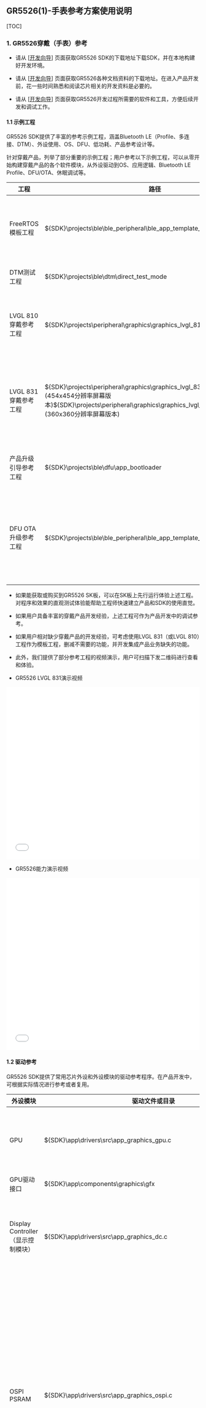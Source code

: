

## GR5526(1)-手表参考方案使用说明

[TOC]

### 1. GR5526穿戴（手表）参考

-   请从 [[开发向导](https://ble-start-guide.readthedocs.io/latest/%E5%BC%80%E5%8F%91%E5%90%91%E5%AF%BC/index.html)] 页面获取GR5526 SDK的下载地址下载SDK，并在本地构建好开发环境。

-   请从 [[开发向导](https://ble-start-guide.readthedocs.io/latest/%E5%BC%80%E5%8F%91%E5%90%91%E5%AF%BC/index.html)] 页面获取GR5526各种文档资料的下载地址。在进入产品开发前，花一些时间熟悉和阅读芯片相关的开发资料是必要的。

-   请从 [[开发向导](https://ble-start-guide.readthedocs.io/latest/%E5%BC%80%E5%8F%91%E5%90%91%E5%AF%BC/index.html)] 页面获取GR5526开发过程所需要的软件和工具，方便后续开发和调试工作。

    

#### 1.1 示例工程

GR5526 SDK提供了丰富的参考示例工程，涵盖Bluetooth LE（Profile、多连接、DTM）、外设使用、OS、DFU、低功耗、产品参考设计等。

针对穿戴产品，列举了部分重要的示例工程；用户参考以下示例工程，可以从零开始构建穿戴产品的各个软件模块，从外设驱动到OS、应用逻辑、Bluetooth LE Profile、DFU/OTA、休眠调试等。

| 工程                 | 路径                                                         | 描述                                                         |
| -------------------- | ------------------------------------------------------------ | ------------------------------------------------------------ |
| FreeRTOS模板工程     | ${SDK}\projects\ble\ble_peripheral\ble_app_template_freertos | 移植的FreeRTOS基础工程，支持休眠低功耗，可以基于此工程理解休眠设计和从零构建应用工程 |
| DTM测试工程          | ${SDK}\projects\ble\dtm\direct_test_mode                     | 基于此工程进行Bluetooth LE的DTM测试                          |
| LVGL 810穿戴参考工程 | ${SDK}\projects\peripheral\graphics\graphics_lvgl_810_gpu_demo | 基于LVGL 810开发的穿戴参考，集成了常用的外设模块，构建了基础的UI/UX，可作为用户设计参考 |
| LVGL 831穿戴参考工程 | ${SDK}\projects\peripheral\graphics\graphics_lvgl_831_gpu_demo (454x454分辨率屏幕版本)${SDK}\projects\peripheral\graphics\graphics_lvgl_831_gpu_demo_360p (360x360分辨率屏幕版本) | 基于LVGL 831开发的穿戴参考，集成了常用的外设模块，集成了Bluetooth LE Profiles和DFU，构建了基础的UI/UX，可作为用户设计参 |
| 产品升级引导参考工程 | ${SDK}\projects\ble\dfu\app_bootloader                       | 提供的Bootloader引导固件可用于产品DFU升级引导程序            |
| DFU OTA 升级参考工程 | ${SDK}\projects\ble\ble_peripheral\ble_app_template_dfu      | 集成OTA功能，配合app_bootloader和OTA App（GRToolbox）使用，产品开发过程中，需要将本工程的OTA部分移植到产品工程中 |

-   如果能获取或购买到GR5526 SK板，可以在SK板上先行运行体验上述工程。对程序和效果的直观测试体验能帮助工程师快速建立产品和SDK的使用直觉。
-   如果用户具备丰富的穿戴产品开发经验，上述工程可作为产品开发中的调试参考。
-   如果用户相对缺少穿戴产品的开发经验，可考虑使用LVGL 831（或LVGL 810）工程作为模板工程，删减不需要的功能，并开发集成产品业务缺失的功能。
-   此外，我们提供了部分参考工程的视频演示，用户可扫描下发二维码进行查看和体验。



- GR5526 LVGL 831演示视频

<iframe src="//player.bilibili.com/player.html?aid=235649872&bvid=BV1Re411X7P6&cid=1325613599&p=1" scrolling="no" border="0" frameborder="no" framespacing="0" allowfullscreen="true" style="width:100%;min-height:450px;"> </iframe>

 

- GR5526能力演示视频

<iframe src="//player.bilibili.com/player.html?aid=963219849&bvid=BV1aH4y1B7Bb&cid=1325208178&p=1" scrolling="no" border="0" frameborder="no" framespacing="0" allowfullscreen="true" style="width:100%;min-height:450px;"> </iframe>

 

#### 1.2 驱动参考

GR5526 SDK提供了常用芯片外设和外设模块的驱动参考程序。在产品开发中，可根据实际情况进行参考或者复用。

| 外设模块                           | 驱动文件或目录                                               | 使用说明                                                     |
| ---------------------------------- | ------------------------------------------------------------ | ------------------------------------------------------------ |
| GPU                                | ${SDK}\app\drivers\src\app_graphics_gpu.c                    | 主要管理GPU模块的初始化、休眠、同步等，GPU的 接口，仅适用于GPU版本芯片 |
| GPU驱动接口                        | ${SDK}\app\components\graphics\gfx                           | GPU的驱动接口头文件放置                                      |
| Display Controller（显示控制模块） | ${SDK}\app\drivers\src\app_graphics_dc.c                     | DC模块可用于产生SPI、3-SPI、4-SPI及QSPI的屏幕控制时序，以及处理GPU专用的压缩格式，仅适用于GPU版本芯片 |
| OSPI PSRAM                         | ${SDK}\app\drivers\src\app_graphics_ospi.c                   | OSPI是接口类型Octal-SPI，PSRAM是通过OSPI DDR接口扩展的可读写RAM空间，速度比内部SRAM慢一些，但比外部的QSPI PSRAM快很多；尽可能用DMA、GPU Master大数据块方式访问 PSRAM，尽量避免使用CPU指针访问大空间的PSRAM，否则会降低访问性能；PSRAM地址空间和SRAM的一块别名地址空间连续 |
| PSRAM堆管理                        | ${SDK}\app\components\libraries\app_graphics_mem\app_graphics_mem.c | 将PSRAM空间视作一大块堆空间进行管理，由于SRAM/PSRAM的地址空间连续，Heap的起始地址在SRAM，初始化后首先申请2个FB空间 |
| QSPI-Flash                         | ${SDK}\app\components\drivers_ext\qspi_device提供了驱动参考  | 注意区分QSPI-Flash和XQSPI-Flash，后者是SiP在芯片内部用于代码执行的Flash，但其剩余空间也可以用来存储其他资源；软件中const定义的数据放置在XQSPI-Flash |
| QSPI-Flash MMAP访问                | 穿戴示例工程                                                 | 参考示例工程下提供了使用MMAP模式访问Flash的代码              |
| QSPI-PSRAM                         | ${SDK}\app\components\drivers_ext\qspi_device提供了驱动参考  | 此为通过外部QSPI接口扩展的PSRAM，速度相比OSPI PSRAM慢很多，如果是GPU版本芯片，可以忽略这个外设 |
| QSPI-Display                       | ${SDK}\app\components\drivers_ext\qspi_device提供了驱动参考  | SDK提供了多个屏幕的多种接口驱动设计参考，如基于QSPI硬件接口的SPI/QSPI时序驱动，以及基于DC硬件接口的SPI、3/4-SPI、QSPI时序驱动 |
| DC-Display                         | ${SDK}\components\drivers_ext\graphics_dc                    | SDK提供基于Display  Controller外设模块的屏幕驱动程序，涵盖XSJ和FLS等屏厂驱动 |
| Touch                              | 示例工程示例工程                                             | 参考示例工程下提供了Touch的一般驱动参考                      |



#### 1.3 LVGL GUI框架使用说明

-   在GR5526最新版本SDK中（v1.0.2），提供了两个LVGL版本的移植优化，并分别提供一个参考工程。
-   一般情况下，建议用户优先使用LVGL 8.3.1版本。从移植和官网支持角度看，新版本都会存在更少的Bug和更好的特性。

| 版本      | 主要优化点                                                   | 源码路径                          | 适用  SoC      |
| --------- | ------------------------------------------------------------ | --------------------------------- | -------------- |
| LVGL 8.10 | 1.集成提供GPU驱动库 <br />2.完成LVGL绘制层的移植优化（线、矩形、多边形、image、圆、弧……）<br/>3.LVGL在32bit色深条件下同时支持RGB565、RGBA8888以及GPU压缩格式的资源<br/>4.加入Indev输入缓存设计，改善跟手性<br/>5.加入WMS（Window Management Service）设计，负责窗口滑动时渲染及事件的管理，引入SurfaceFlinger设计，加入窗口过渡三维动画<br/>6.WMS2.0新增特征：<br/>    1).引入ID系统进行Window管理<br/>    2).引入Scene场景管理系统，解决一个Window在多个场景的问题<br/>    3).引入Window Stack设计，记录管理窗口栈<br/>    4).将侧键管理嵌入WMS，每个窗口根据需要进行侧键各类事件的处理；如果不处理，则系统统一处理<br/>    5).引入手势退出<br/>7.提供多种自定义控件设计参考（如星云表盘、滑动列表等）<br/>8.提供Watch Demo参考工程 | ${GR5526_SDK}\external\lvgl_8.1.0 | GR5526 GPU版本 |
| LVGL 8.31 | 1.集成提供GPU驱动库 <br/>2.完成LVGL绘制层的移植优化（线、矩形、多边形、image、圆、弧……）<br/>3.LVGL在32bit色深条件下同时支持RGB565、RGBA8888以及GPU压缩格式的资源<br/>4.加入Indev输入缓存设计，改善跟手性<br/>5.加入WMS（Window Management Service）设计，负责窗口滑动时渲染及事件的管理，引入SurfaceFlinger设计，加入窗口过渡三维动画<br/>6.WMS2.0新增特征：<br/>    1).引入ID系统进行Window管理<br/>    2).引入Scene场景管理系统，解决一个Window在多个场景的问题<br/>    3).引入Window Stack设计，记录管理窗口栈<br/>    4).将侧键管理嵌入WMS，每个窗口根据需要进行侧键各类事件的处理；如果不处理，则系统统一处理<br/>    5).引入手势退出<br/>7.提供多种自定义控件设计参考（如星云表盘、滑动列表等）<br/>8.提供Watch Demo参考工程 | ${GR5526_SDK}\external\lvgl_8.3.1 | GR5526 GPU版本 |



-   当在工程中使用LVGL GUI框架时，还需要引用如下库或配置文件：

| LVGL  | LVGL移植库                                                 | GPU库                                            | sct文件（ARMCC）                                           |
| ----- | ---------------------------------------------------------- | ------------------------------------------------ | ---------------------------------------------------------- |
| 8.1.0 | ${SDK}\platform\soc\linker\keil\graphics_lvgl_v810_lib.lib | ${SDK}\platform\soc\linker\keil\graphics_sdk.lib | ${SDK}\platform\soc\linker\keil\flash_scatter_graphics.sct |
| 8.3.1 | ${SDK}\platform\soc\linker\keil\graphics_lvgl_v831_lib.lib | ${SDK}\platform\soc\linker\keil\graphics_sdk.lib | ${SDK}\platform\soc\linker\keil\flash_scatter_graphics.sct |



### 2. 移植使用说明

- 本章节基于工程 **graphics_lvgl_831_gpu_demo_360p** 进行说明, 工程 **graphics_lvgl_831_gpu_demo** 同理.

   

#### 2.1 典型外设适配

- 示例工程将穿戴产品涉及的 屏幕控制、触摸处理、数据Flash 访问, 抽象出一层适配层 (Adapter), 并进行了一个参考实现. 用户可以在适配层的基础上, 根据产品情况, 进行这几类外设的重新适配

- 默认在外设初始化时, 注册这几类外设的函数指针, 为了移植兼容性, 在应用层尽可能调用适配上层函数接口

  ```c
  void app_periph_init(void)
  {
      .....
      drv_adapter_disp_register();
      drv_adapter_norflash_register();
      drv_adapter_touchpad_register();
      .....
  }
  ```

  

##### 2.1.1 屏幕驱动的适配

- 屏幕适配层抽象了如下函数接口, 用户需根据需要进行适配实现

  | 上层函数                        | 适配层函数(用户实现)     | 作用                                                |
  | ------------------------------- | ------------------------ | --------------------------------------------------- |
  | drv_adapter_disp_register       | 如无必要,不用修改        | 注册适配层函数                                      |
  | drv_adapter_disp_init           | _disp_drv_init           | 屏幕初始化接口                                      |
  | drv_adapter_disp_deinit         | _disp_drv_deinit         | 屏幕反初始化接口                                    |
  | drv_adapter_disp_set_show_area  | _disp_drv_set_show_area  | 设置屏幕显示区域                                    |
  | drv_adapter_disp_wait_to_flush  | _disp_drv_wait_to_flush  | 等待刷屏, 必须等待上次刷屏完成 (一般使用信号量实现) |
  | drv_adapter_disp_flush          | _disp_drv_flush          | 将帧缓冲区数据刷新到屏幕进行显示                    |
  | drv_adapter_disp_wait_te        | _disp_drv_wait_te        | 等待 TE 同步                                        |
  | drv_adapter_disp_on             | _disp_drv_on             | 屏幕显示开/关                                       |
  | drv_adapter_disp_set_brightness | _disp_drv_set_brightness | 设置背光亮度                                        |
  | drv_adapter_disp_sleep          | _disp_drv_sleep          | 屏幕休眠, 对屏幕进行掉电,屏幕电路配置为最低功耗     |
  | drv_adapter_disp_wakeup         | _disp_drv_wakeup         | 屏幕唤醒, 配置屏幕电路及屏幕重新处于正常工作状态    |

- 用户可以参考适配层函数的原型定义, 并参考示例工程的驱动, 在屏幕的驱动文件中实现上述接口功能, 并完善适配层函数. 

- 注意, drv_adapter_disp_set_show_area 函数设置显示区域的参数规则如下:

  - 如果屏幕宽高为W, H, 则传入的参数为 drv_adapter_disp_set_show_area (0, 0, W - 1, H - 1);

- 在适配初期, 比较重要的三个函数如下, 可先行适配好点亮屏幕, 再进行其他接口的实现

  - drv_adapter_disp_init - 包括Reset、背光引脚控制, 命令时序初始化等操作, 确保屏幕达到可点亮的状态
  - drv_adapter_disp_set_show_area - 通过控制命令设置期望的显示区域
  - drv_adapter_disp_flush - 将帧数据刷新到屏幕进行显示



##### 2.1.2 Touch 的适配

Touch 适配层抽象了如下函数接口, 用户需根据需要进行适配实现

| 上层函数                          | 适配层函数(用户实现)       | 作用                                                |
| --------------------------------- | -------------------------- | --------------------------------------------------- |
| drv_adapter_touchpad_register     | 如无必要,不用修改          | 注册适配层函数                                      |
| drv_adapter_touchpad_init         | _touchpad_drv_init         | Touch初始化接口                                     |
| drv_adapter_touchpad_deinit       | _touchpad_drv_deinit       | Touch反初始化接口                                   |
| drv_adapter_touchpad_read_pointer | _touchpad_drv_read_pointer | 读取Touch 坐标点函数                                |
| drv_adapter_touchpad_sleep        | _touchpad_drv_sleep        | 设置Touch休眠, 根据产品设计, 进入休眠模式或直接掉电 |
| drv_adapter_touchpad_wakeup       | _touchpad_drv_wakeup       | 重新设置Touch 进入唤醒工作模式                      |

- 用户可以参考适配层函数的原型定义, 并参考示例工程的驱动, 在Touch的驱动文件中实现上述接口功能, 并完善适配层函数. 

- 一般情况下, Touch 的驱动多基于I2C接口, 适配较简单

- 如果Touch使用了中断唤醒IO (注意放在AON IO域),可考虑在I/O的回调函数中(比如实现信号量)唤醒系统 

  ```C
  /*
   * Override this function, defined as __weak in file drv_adapter_port_touchpad.c
   */
  void _touchpad_drv_irq_notify(void) {
      osal_sema_give(s_sleep_mgnt_sem);
  }
  ```

  

##### 2.1.3 数据Nor Flash 的适配

- 一般情况下, 市面各厂家Nor Flash 控制命令均兼容, 不需要再额外重新适配 Nor Flash 驱动，但需要考虑以下情况需要额外再适配下驱动接口:
  - 用户可能将Flash 挂载到不同的QSPI 模块下(默认挂载到QSPI0), 需要重新配置Flash的I/O； 并且需要修改图片素材的存放地址
  - 已支持的Flash 厂商中可能存在少数控制命令差异的Flash 型号
  - 默认驱动没有支持到
- 外部 Nor Flash 适配层抽象了如下函数接口, 用户需根据需要进行适配实现

| 上层函数                           | 适配层函数(用户实现)        | 作用                                                         |
| ---------------------------------- | --------------------------- | ------------------------------------------------------------ |
| drv_adapter_norflash_register      | 如无必要,不用修改           | 注册适配层函数                                               |
| drv_adapter_norflash_init          | _norflash_drv_init          | flash初始化接口                                              |
| drv_adapter_norflash_deinit        | _norflash_drv_deinit        | flash反初始化接口                                            |
| drv_adapter_norflash_write         | _norflash_drv_write         | 写任意长度数据接口, 要求写入地址已经提前擦除干净, 接口不会进行先读再写的数据备份 |
| drv_adapter_norflash_read          | _norflash_drv_read          | 读任意长度数据接口                                           |
| drv_adapter_norflash_update        | _norflash_drv_update        | 更新任意长度数据接口, 更新前会进行读取备份、擦除、后写入的操作, 但擦除使用的是Page擦除实现, 如果所用Flash 不支持Page擦除命令. 需要重新适配 |
| drv_adapter_norflash_erase         | _norflash_drv_erase         | 擦除接口, 支持Page、Sector、Block、Chip等多种擦除方式        |
| drv_adapter_norflash_set_mmap_mode | _norflash_drv_set_mmap_mode | 设置Flash的MMAP访问模式(开/关)                               |
| drv_adapter_norflash_sleep         | _norflash_drv_sleep         | 设置 Flash休眠                                               |
| drv_adapter_norflash_wakeup        | _norflash_drv_wakeup        | 唤醒Flash回到工作状态                                        |

- 如果电路上 外部Flash 不是挂载在 QSPI0模块, 请修改 **qspi_norf_init** 的入参 ID 和 PIN引脚配置

  ```c
  #define NORFLASH_DEV_QSPI_ID                            APP_QSPI_ID_0                           /**< QSPI id to connect the norf */
  #define NORFLASH_DEV_CLOCK_PREESCALER                   2u                                      /**< clock prescaler for qspi */
  #define NORFLASH_DEV_PIN_CFG                            (g_qspi_pin_groups[QSPI0_PIN_GROUP_0])  /**< pin config for qspi */
  #define NORFLASH_DEV_DEV_ID                             0x0B                                    /**< 0x0B - XTX; 0x85 - PUYA */
  ```

- 如果 Nor Flash 挂载到非QSPI0模块, 则资源图片的存储位置也需要调整. 用工具生成的符合GPU版本Lvgl 图片资源, 其默认基地址放在 QSPI0 的 MMAP 空间 **QSPI0_XIP_BASE**. 如下 (文件 lv_img_dsc_list.c) ：

  ```
  #if USE_EXTERNAL_RESOURCES
  #define BINARY_RESOURCES (const uint8_t *)QSPI0_XIP_BASE
  #else
  extern const uint8_t BINARY_RESOURCES[];
  #endif // USE_EXTERNAL_RESOURCES
  
  const lv_img_dsc_t wd_img_black_clock_face = {
      .header.always_zero = 0,
      .header.cf = LV_IMG_CF_GDX_RGB565,
      .header.w = 360,
      .header.h = 360,
      .data_size = 259200,
      .data = BINARY_RESOURCES + OFFSET_BLACK_CLOCK_FACE,
  };
  ```

  - 如果更换为 QSPI1 挂载的Flash, 基础地址设置为 **QSPI1_XIP_BASE**, 以此类推
  - 如果图片资源的存放地址不是从Flash 的0地址开始, 则需要再加上具体的偏移.



#### 2.2 Lvgl 相关

##### 2.2.1 分辨率配置

- 用户可以通过 lv_conf.h的下述宏配置, 将分辨率配置为产品屏幕的实际分辨率 

    ```c
    #ifndef DISP_HOR_RES
        #define DISP_HOR_RES                454u
    #endif

    #ifndef DISP_VER_RES
        #define DISP_VER_RES                454u
    #endif

    #define DISP_PIXEL_DEPTH            2u
    ```

- 屏幕分辨率宽/高分别由 DISP_VER_RES DISP_HOR_RES定义. 默认定义的 454x454, 自定义宏值定义在 keil 配置项的预定义宏 (位于菜单: Project->Options for target -> C/C++ -> Define )

- 为了支持GPU的过场动画, 请将分辨率的宽高定义为 偶数. (如果屏幕某边为奇数, 可以多定义或少定义一行/列)

- 像素深度定义的2字节, 即选用格式 RGB565. 这个格式已适用于目前绝大多数显示类产品场景, 不用修改

- 帧缓冲区的格式具体定义在下述函数：

    ```c
    uint32_t lv_port_get_fb_format(void) {
    #if DISP_PIXEL_DEPTH == 2
        return HAL_GFX_RGB565;
    #elif DISP_PIXEL_DEPTH == 4
        return HAL_GFX_RGBA8888;
    #else
        #error "Not Support Now"
    #endif
    }
    ```



##### 2.2.2 色彩配置

- Lvgl 本身的绘制层, 已基于 5526 的GPU 进行优化适配, 色彩格式默认配置如下, 不建议修改:

  ```c
  #define LV_COLOR_DEPTH 32
  ```

  - 在 lv_conf.h 中定义了色彩深度为32, 请不要修改, 基于这个颜色深度配置, 已对图片使用 RGB565、RGBA8888、TSC4、TSC6a 等格式进行了适配兼容, 已具备最大图片源格式的兼容性

- 在代码中使用自定义色彩的时候, 请使用 lv_color_make 接口, 而规避使用 lv_color_hex 接口. 前者进行了端序匹配



##### 2.2.3 帧缓冲区

- Lvgl帧渲染缓冲区:

  - 在参考示例中, 使用的双帧缓冲区的软件架构, 便于 渲染和刷屏任务并行执行, 以提高帧率, 请不要修改双缓冲区的架构. 帧渲染缓冲区的像素格式使用的 RGB565
  - 分配双缓冲区的代码如下:

  ```c
  void lv_port_disp_init(void)
  {
      /*-------------------------
       * Initialize your display
       * -----------------------*/
      disp_init();
  
      /*-----------------------------
       * Create two fixed frame buffers for drawing and never release it
       *----------------------------*/
      static lv_disp_draw_buf_t draw_buf_dsc;
  
      lv_color_t* _draw_buf1 = app_graphics_mem_malloc(DISP_HOR_RES * DISP_VER_RES * DISP_PIXEL_DEPTH);
      lv_color_t* _draw_buf2 = app_graphics_mem_malloc(DISP_HOR_RES * DISP_VER_RES * DISP_PIXEL_DEPTH);
      ....
   }
  ```

- 帧过程动画缓冲区:

  - 在窗口切换过程中, 为了加速动画渲染提高帧率, 额外申请了2个帧动画缓冲区, 帧动画渲染缓冲区使用的像素格式为TSC4。代码如下:

    ```c
    void lv_wms_transit_mem_alloc(void) {
        if(NULL == _trans_env._scrn_cache_1) {
            _trans_env._scrn_cache_1 = app_graphics_mem_malloc(_trans_env._cachebuffer_size);
        }
    
        if(NULL == _trans_env._scrn_cache_2) {
            _trans_env._scrn_cache_2 = app_graphics_mem_malloc(_trans_env._cachebuffer_size);
        }
    }
    ```

    

- 如果遇到帧渲染异常, 需要进行缓冲区数据调试, 可从上述代码位置获取缓冲区的首地址. 



##### 2.2.4 帧格式的定义

- 本节涉及的配置默认不需要修改

- 工程有2处需要定义帧格式：

  - 当GPU渲染时, 需要告知GPU帧缓冲区的格式, 默认配置为 **HAL_GFX_RGB565** , 代码如下:

    ```
    uint32_t lv_port_get_fb_format(void) {
    #if DISP_PIXEL_DEPTH == 2
        return HAL_GFX_RGB565;
    #elif DISP_PIXEL_DEPTH == 4
        return HAL_GFX_RGBA8888;
    #else
        #error "Not Support Now"
    #endif
    }
    ```

  - 当 DC(Display Controller) 刷屏时, 需要告知 DC模块帧缓冲区的格式, 配置位置在刷屏接口处， 通过 buf_format 变量传入. 目前全局会用到两种 DC 帧格式如下

    - HAL_GDC_RGB565 - 使用标准渲染帧缓冲区刷屏时候给DC模块指定的格式
    - HAL_GDC_TSC4 - 使用帧过程动画缓冲区刷屏时候给DC模块指定的格式

    ```c
    void graphics_dc_st77916_flush(void *buf, uint32_t buf_format, uint16_t w, uint16_t h)
    {
        app_graphics_dc_cmd_t dc_cmd = {
            .command = ST77916_INST_WR_I1A4D4,
            .address = 0x002C00,
            .address_width = GDC_FRAME_ADDRESS_WIDTH_24BIT,
            .frame_timing = GDC_QSPI_FRAME_TIMING_1,
        };
    
        app_graphics_dc_framelayer_t dc_layer = {
            .frame_baseaddr = buf,
            .resolution_x = w,
            .resolution_y = h,
            .row_stride = -1,
            .start_x = 0,
            .start_y = 0,
            .size_x = w,
            .size_y = h,
            .alpha = 0,
            .blendmode = HAL_GDC_BL_SRC,
            .data_format = (graphics_dc_data_format_e)buf_format,
        };
    
        app_graphics_dc_send_single_frame(GRAPHICS_DC_LAYER_0, &dc_layer, &dc_cmd, GDC_ACCESS_TYPE_ASYNC);
    }
    ```

    - GPU 和 DC指定帧格式时候, 注意不要把枚举值搞混



#### 2.3 用户任务说明

- 示例工程新定义了3个用户级任务:
  - GUI Task - 用于 Lvgl 任务的渲染, Lvgl 任务线程不安全, 不能异步调用绘制类接口
  - Touch Task - 用于 Touch 事件的采集, 并将事件给 GUI任务处理
  - Event Task - 当前用于将 Key 类事件通过 Lvgl 异步接口, 发送给 Lvgl Task 执行 



### 3. 典型问题解决方法

| 问题                                  | 参考                                                         |
| ------------------------------------- | ------------------------------------------------------------ |
| 生成工程所需Lvgl（GPU版本）图片的方法 | https://developers.goodix.com/zh/bbs/blog_detail/2996e8f9f352491eb0ccca468f28f2ce |
| 生成工程所需Lvgl（GPU版本）字体的方法 | https://developers.goodix.com/zh/bbs/blog_detail/6b29cdf5923247029f4357a65de1b065 |
| 调试帧缓冲区渲染异常的方法            | https://goodix-ble-wiki.readthedocs.io/en/latest/%E5%BA%94%E7%94%A8%E7%AC%94%E8%AE%B0/%E5%B7%A5%E5%85%B7/%E4%BD%BF%E7%94%A8savebin%E8%B0%83%E8%AF%95GUI%E5%B8%A7%E6%B8%B2%E6%9F%93%E9%97%AE%E9%A2%98.html |
| 调试穿戴工程功耗的经验性方法          | https://goodix-ble-wiki.readthedocs.io/en/latest/%E5%BA%94%E7%94%A8%E7%AC%94%E8%AE%B0/%E5%BA%94%E7%94%A8/GR5526%20Lvgl%20Watch%20Demo%E5%8A%9F%E8%80%97%E8%B0%83%E8%AF%95%E5%8F%82%E8%80%83.html |


